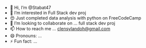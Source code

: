 - 👋 Hi, I’m @Stabat47
- 👀 I’m interested in Full Stack dev proj
- 😍 Just completed data analysis with python on FreeCodeCamp
- 💞️ I’m looking to collaborate on ... full stack dev proj
- 📫 How to reach me ... clensylandoh@gmail.com
- 😄 Pronouns: ...
- ⚡ Fun fact: ...

<!---
Stabat47/Stabat47 is a ✨ special ✨ repository because its `README.md` (this file) appears on your GitHub profile.
You can click the Preview link to take a look at your changes.
--->
